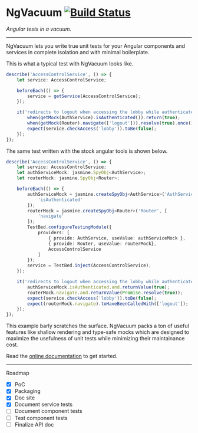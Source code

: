 # NgVacuum [![Build Status](https://travis-ci.org/hmil/ng-vacuum.svg?branch=master)](https://travis-ci.org/hmil/ng-vacuum)

_Angular tests in a vacuum._

---

NgVacuum lets you write true unit tests for your Angular components and services in complete isolation and with minimal boilerplate.

This is what a typical test with NgVacuum looks like.

```ts
describe('AccessControlService', () => {
    let service: AccessControlService;

    beforeEach(() => {
        service = getService(AccessControlService);
    });

    it('redirects to logout when accessing the lobby while authenticated', () => {
        when(getMock(AuthService).isAuthenticated()).return(true);
        when(getMock(Router).navigate(['logout'])).resolve(true).once();
        expect(service.checkAccess('lobby')).toBe(false);
    });
});
```

The same test written with the stock angular tools is shown below.

```ts
describe('AccessControlService', () => {
    let service: AccessControlService;
    let authServiceMock: jasmine.SpyObj<AuthService>;
    let routerMock: jasmine.SpyObj<Router>;

    beforeEach(() => {
        authServiceMock = jasmine.createSpyObj<AuthService>('AuthService', [
            'isAuthenticated'
        ]);
        routerMock = jasmine.createSpyObj<Router>('Router', [
            'navigate'
        ]);
        TestBed.configureTestingModule({
            providers: [
                { provide: AuthService, useValue: authServiceMock },
                { provide: Router, useValue: routerMock},
                AccessControlService
            ]
        });
        service = TestBed.inject(AccessControlService);
    });

    it('redirects to logout when accessing the lobby while authenticated', () => {
        authServiceMock.isAuthenticated.and.returnValue(true);
        routerMock.navigate.and.returnValue(Promise.resolve(true));
        expect(service.checkAccess('lobby')).toBe(false);
        expect(routerMock.navigate).toHaveBeenCalledWith(['logout']);
    });
});
```

This example barly scratches the surface. NgVacuum packs a ton of useful features like shallow rendering and type-safe mocks which are designed to maximize the usefulness of unit tests while minimizing their maintainance cost.

Read the [online documentation](https://code.hmil.fr/ng-vacuum/) to get started.

---

Roadmap

- [x] PoC
- [x] Packaging
- [x] Doc site
- [x] Document service tests
- [ ] Document component tests
- [ ] Test component tests
- [ ] Finalize API doc
